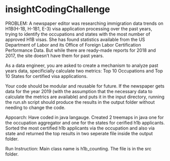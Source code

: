 # insightCodingChallenge
PROBLEM:
A newspaper editor was researching immigration data trends on H1B(H-1B, H-1B1, E-3) visa application processing over the past years, trying to identify the occupations and states with the most number of approved H1B visas. She has found statistics available from the US Department of Labor and its Office of Foreign Labor Certification Performance Data. But while there are ready-made reports for 2018 and 2017, the site doesn’t have them for past years.

As a data engineer, you are asked to create a mechanism to analyze past years data, specificially calculate two metrics: Top 10 Occupations and Top 10 States for certified visa applications.

Your code should be modular and reusable for future. If the newspaper gets data for the year 2019 (with the assumption that the necessary data to calculate the metrics are available) and puts it in the input directory, running the run.sh script should produce the results in the output folder without needing to change the code.



Appoarch:
Have coded in java langauge.
Created 2 treemaps in java one for the occupation aggregator and one for the states for cerified h1b applicants.
Sorted the most certified h1b applicants via the occupation and also via state and returned the top results in two seperate file inside the output folder.


Run Instruction:
Main class name is h1b_counting.
The file is in the src folder.
